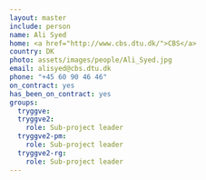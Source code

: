 ```yaml
---
layout: master
include: person
name: Ali Syed
home: <a href="http://www.cbs.dtu.dk/">CBS</a>
country: DK
photo: assets/images/people/Ali_Syed.jpg
email: alisyed@cbs.dtu.dk
phone: "+45 60 90 46 46"
on_contract: yes
has_been_on_contract: yes
groups:
  tryggve:
  tryggve2:
    role: Sub-project leader
  tryggve2-pm:
    role: Sub-project leader
  tryggve2-rg:
    role: Sub-project leader
---
```

